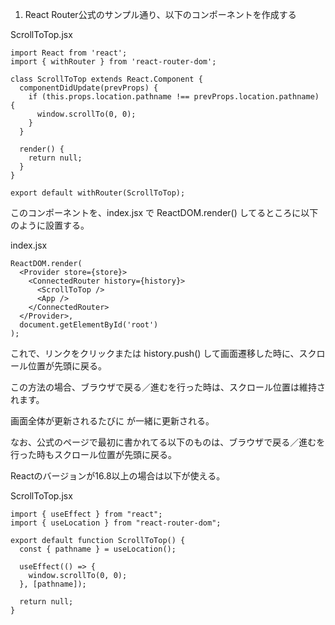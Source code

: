
1. React Router公式のサンプル通り、以下のコンポーネントを作成する

ScrollToTop.jsx
```
import React from 'react';
import { withRouter } from 'react-router-dom';

class ScrollToTop extends React.Component {
  componentDidUpdate(prevProps) {
    if (this.props.location.pathname !== prevProps.location.pathname) {
      window.scrollTo(0, 0);
    }
  }
  
  render() {
    return null;
  }
}

export default withRouter(ScrollToTop);
```

このコンポーネントを、index.jsx で ReactDOM.render() してるところに以下のように設置する。

index.jsx
```
ReactDOM.render(
  <Provider store={store}>
    <ConnectedRouter history={history}>
      <ScrollToTop />
      <App />
    </ConnectedRouter>
  </Provider>,
  document.getElementById('root')
);
```

これで、リンクをクリックまたは history.push() して画面遷移した時に、スクロール位置が先頭に戻る。

この方法の場合、ブラウザで戻る／進むを行った時は、スクロール位置は維持されます。

画面全体が更新されるたびに <ScrollToTop /> が一緒に更新される。

なお、公式のページで最初に書かれてる以下のものは、ブラウザで戻る／進むを行った時もスクロール位置が先頭に戻る。

Reactのバージョンが16.8以上の場合は以下が使える。

ScrollToTop.jsx
```
import { useEffect } from "react";
import { useLocation } from "react-router-dom";

export default function ScrollToTop() {
  const { pathname } = useLocation();

  useEffect(() => {
    window.scrollTo(0, 0);
  }, [pathname]);

  return null;
}
```

